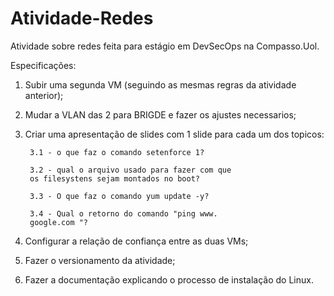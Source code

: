 # Atividade-Redes
Atividade sobre redes feita para estágio em DevSecOps na Compasso.Uol.

Especificações:
1) Subir uma segunda VM (seguindo as mesmas 
regras da atividade anterior);

2) Mudar a VLAN das 2 para BRIGDE e fazer os 
ajustes necessarios;

3) Criar uma apresentação de slides com 1 slide 
para cada um dos topicos:

        3.1 - o que faz o comando setenforce 1?

        3.2 - qual o arquivo usado para fazer com que 
        os filesystens sejam montados no boot?

        3.3 - O que faz o comando yum update -y?

        3.4 - Qual o retorno do comando "ping www.
        google.com "?

4) Configurar a relação de confiança entre as duas 
VMs;

5) Fazer o versionamento da atividade;

6) Fazer a documentação explicando o processo 
de instalação do Linux.

